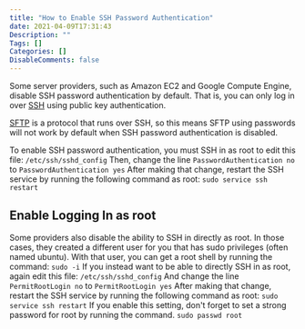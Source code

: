 ```yaml
---
title: "How to Enable SSH Password Authentication"
date: 2021-04-09T17:31:43
Description: ""
Tags: []
Categories: []
DisableComments: false
---
```

Some server providers, such as Amazon EC2 and Google Compute Engine, disable SSH password authentication by default. That is, you can only log in over  [SSH](https://serverpilot.io/docs/what-is-ssh/)  using public key authentication.

[SFTP](https://serverpilot.io/docs/what-is-sftp/)  is a protocol that runs over SSH, so this means SFTP using passwords will not work by default when SSH password authentication is disabled.

To enable SSH password authentication, you must SSH in as  root  to edit this file:
`
/etc/ssh/sshd_config
`
Then, change the line
`
PasswordAuthentication no
`
to
`
PasswordAuthentication yes
`
After making that change, restart the SSH service by running the following command as  root:
`
sudo service ssh restart
`
## Enable Logging In as  root

Some providers also disable the ability to SSH in directly as  root. In those cases, they created a different user for you that has  sudo  privileges (often named  ubuntu). With that user, you can get a  root  shell by running the command:
`
sudo -i
`
If you instead want to be able to directly SSH in as  root, again edit this file:
`
/etc/ssh/sshd_config
`
And change the line
`
PermitRootLogin no
`
to
`
PermitRootLogin yes
`
After making that change, restart the SSH service by running the following command as  root:
`
sudo service ssh restart
`
If you enable this setting, don't forget to set a strong password for  root  by running the command.
`
sudo passwd root
`

